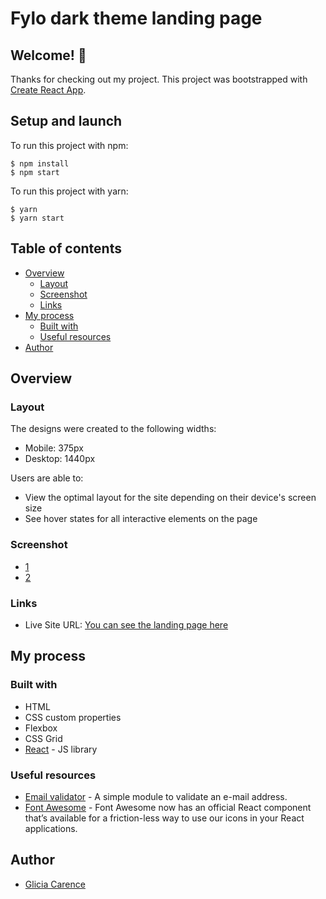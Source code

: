 # Fylo dark theme landing page

## Welcome! 👋

Thanks for checking out my project. This project was bootstrapped with [Create React App](https://github.com/facebook/create-react-app).

## Setup and launch

To run this project with npm:

```
$ npm install
$ npm start
```

To run this project with yarn:

```
$ yarn
$ yarn start
```

## Table of contents

-   [Overview](#overview)
    -   [Layout](#layout)
    -   [Screenshot](#screenshot)
    -   [Links](#links)
-   [My process](#my-process)
    -   [Built with](#built-with)
    -   [Useful resources](#useful-resources)
-   [Author](#author)

## Overview

### Layout

The designs were created to the following widths:

-   Mobile: 375px
-   Desktop: 1440px

Users are able to:

-   View the optimal layout for the site depending on their device's screen size
-   See hover states for all interactive elements on the page

### Screenshot

- [1](./assets/images/screenshots/screenshot-1.png)
- [2](./assets/images/screenshots/screenshot-2.png)

### Links

-   Live Site URL: [You can see the landing page here](https://your-live-site-url.com)

## My process

### Built with

-   HTML
-   CSS custom properties
-   Flexbox
-   CSS Grid
-   [React](https://reactjs.org/) - JS library

### Useful resources

-   [Email validator](https://www.npmjs.com/package/email-validator) - A simple module to validate an e-mail address.
-   [Font Awesome](https://fontawesome.com/how-to-use/on-the-web/using-with/react) - Font Awesome now has an official React component that’s available for a friction-less way to use our icons in your React applications.

## Author

-   [Glicia Carence](https://github.com/GliciaCarence)
